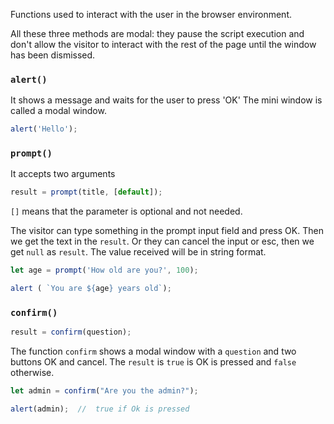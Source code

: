 
Functions used to interact with the user in the browser environment.

All these three methods are modal: they pause the script execution and don't allow the visitor to interact with the rest of the page until the window has been dismissed.

### `alert()`

It shows a message and waits for the user to press 'OK'
The mini window is called a modal window. 
```js
alert('Hello');
```

### `prompt()`

It accepts two arguments
```js
result = prompt(title, [default]);
```
`[]` means that the parameter is optional and not needed.

The visitor can type something in the prompt input field and press OK.
Then we get the text in the `result`. Or they can cancel the input or esc, then we get `null` as `result`.
The value received will be in string format. 

```js
let age = prompt('How old are you?', 100);

alert ( `You are ${age} years old`);
```


### `confirm()`

```js
result = confirm(question);
```
The function `confirm` shows a modal window with a `question` and two buttons OK and cancel.
The `result` is `true` is OK is pressed and `false` otherwise.

```js
let admin = confirm("Are you the admin?");

alert(admin);  //  true if Ok is pressed
```